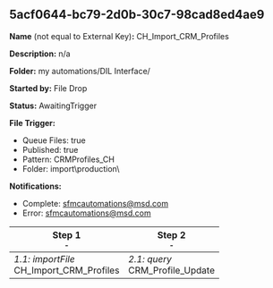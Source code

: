 ## 5acf0644-bc79-2d0b-30c7-98cad8ed4ae9

**Name** (not equal to External Key)**:** CH_Import_CRM_Profiles

**Description:** n/a

**Folder:** my automations/DIL Interface/

**Started by:** File Drop

**Status:** AwaitingTrigger

**File Trigger:**

* Queue Files: true
* Published: true
* Pattern: CRMProfiles_CH
* Folder:  import\production\

**Notifications:**

* Complete: sfmcautomations@msd.com
* Error: sfmcautomations@msd.com

| Step 1<br>_<small>-</small>_ | Step 2<br>_<small>-</small>_ |
| --- | --- |
| _1.1: importFile_<br>CH_Import_CRM_Profiles | _2.1: query_<br>CRM_Profile_Update |
